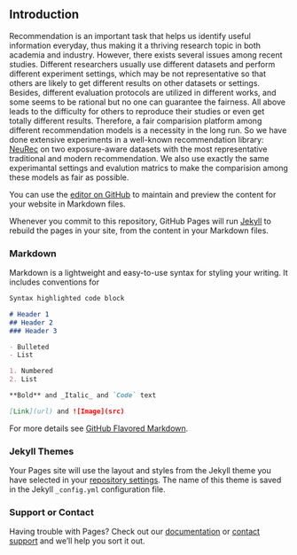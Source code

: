 ## Introduction

Recommendation is an important task that helps us identify useful information everyday, thus making it a thriving research topic in both academia and industry. However, there exists several issues among recent studies. Different researchers usually use different datasets and perform different experiment settings, which may be not representative so that others are likely to get different results on other datasets or settings. Besides, different evaluation protocols are utilized in different works, and some seems to be rational but no one can guarantee the fairness. All above leads to the difficulty for others to reproduce their studies or even get totally different results. Therefore, a fair comparision platform among different recommendation models is a necessity in the long run. So we have done extensive experiments in a well-known recommendation library: [NeuRec](https://github.com/wubinzzu/NeuRec) on two exposure-aware datasets with the most representative traditional and modern recommendation. We also use exactly the same experimantal settings and evalution matrics to make the comparision among these models as fair as possible.

You can use the [editor on GitHub](https://github.com/YangZhengyi98/Exposure-aware-Recommendation-Benchmark/edit/gh-pages/index.md) to maintain and preview the content for your website in Markdown files.

Whenever you commit to this repository, GitHub Pages will run [Jekyll](https://jekyllrb.com/) to rebuild the pages in your site, from the content in your Markdown files.

### Markdown

Markdown is a lightweight and easy-to-use syntax for styling your writing. It includes conventions for

```markdown
Syntax highlighted code block

# Header 1
## Header 2
### Header 3

- Bulleted
- List

1. Numbered
2. List

**Bold** and _Italic_ and `Code` text

[Link](url) and ![Image](src)
```

For more details see [GitHub Flavored Markdown](https://guides.github.com/features/mastering-markdown/).

### Jekyll Themes

Your Pages site will use the layout and styles from the Jekyll theme you have selected in your [repository settings](https://github.com/YangZhengyi98/Exposure-aware-Recommendation-Benchmark/settings/pages). The name of this theme is saved in the Jekyll `_config.yml` configuration file.

### Support or Contact

Having trouble with Pages? Check out our [documentation](https://docs.github.com/categories/github-pages-basics/) or [contact support](https://support.github.com/contact) and we’ll help you sort it out.

